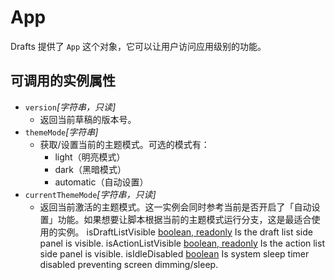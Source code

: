 # App
Drafts 提供了 `App` 这个对象，它可以让用户访问应用级别的功能。
## 可调用的实例属性
- `version`_[字符串，只读]_
	- 返回当前草稿的版本号。
- `themeMode`_[字符串]_
	- 获取/设置当前的主题模式。可选的模式有：
		- light（明亮模式）
		- dark（黑暗模式）
		- automatic（自动设置）
- `currentThemeMode`_[字符串，只读]_
	- 返回当前激活的主题模式。这一实例会同时参考当前是否开启了「自动设置」功能。如果想要让脚本根据当前的主题模式运行分支，这是最适合使用的实例。 
isDraftListVisible [boolean, readonly](#)
Is the draft list side panel is visible.
isActionListVisible [boolean, readonly](#)
Is the action list side panel is visible.
isIdleDisabled [boolean](#)
Is system sleep timer disabled preventing screen dimming/sleep.
